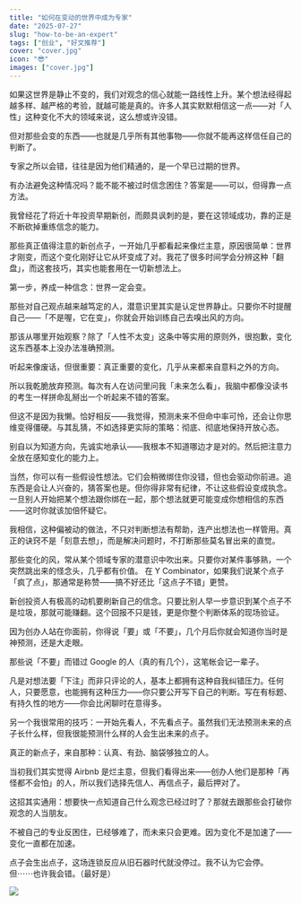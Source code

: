 ```yaml
---
title: "如何在变动的世界中成为专家"
date: "2025-07-27"
slug: "how-to-be-an-expert"
tags: ["创业", "好文推荐"]
cover: "cover.jpg"
icon: "😎"
images: ["cover.jpg"]
---
```

如果这世界是静止不变的，我们对观念的信心就能一路线性上升。某个想法经得起越多样、越严格的考验，就越可能是真的。许多人其实默默相信这一点——对「人性」这种变化不大的领域来说，这么想或许没错。



但对那些会变的东西——也就是几乎所有其他事物——你就不能再这样信任自己的判断了。



专家之所以会错，往往是因为他们精通的，是一个早已过期的世界。



有办法避免这种情况吗？能不能不被过时信念困住？答案是——可以，但得靠一点方法。



我曾经花了将近十年投资早期新创，而颇具讽刺的是，要在这领域成功，靠的正是不断砍掉重练信念的能力。



那些真正值得注意的新创点子，一开始几乎都看起来像烂主意，原因很简单：世界才刚变，而这个变化刚好让它从坏变成了对。我花了很多时间学会分辨这种「翻盘」，而这套技巧，其实也能套用在一切新想法上。



第一步，养成一种信念：世界一定会变。



那些对自己观点越来越笃定的人，潜意识里其实是认定世界静止。只要你不时提醒自己——「不是喔，它在变」，你就会开始训练自己去嗅出风的方向。



那该从哪里开始观察？除了「人性不太变」这条中等实用的原则外，很抱歉，变化这东西基本上没办法准确预测。



听起来像废话，但很重要：真正重要的变化，几乎从来都来自意料之外的方向。



所以我乾脆放弃预测。每次有人在访问里问我「未来怎么看」，我脑中都像没读书的考生一样拼命乱掰出一个听起来不错的答案。



但这不是因为我懒。恰好相反——我觉得，预测未来不但命中率可怜，还会让你思维变得僵硬。与其乱猜，不如选择更实际的策略：彻底、彻底地保持开放心态。



别自以为知道方向，先诚实地承认——我根本不知道哪边才是对的。然后把注意力全放在感知变化的能力上。



当然，你可以有一些假设性想法。它们会稍微绑住你没错，但也会驱动你前进。追东西是会让人兴奋的，猜答案也是。但你得非常有纪律，不让这些假设变成执念。
一旦别人开始把某个想法跟你绑在一起，那个想法就更可能变成你想相信的东西——这时你就该加倍怀疑它。



我相信，这种偏被动的做法，不只对判断想法有帮助，连产出想法也一样管用。真正的诀窍不是「刻意去想」，而是解决问题时，不打断那些莫名冒出来的直觉。



那些变化的风，常从某个领域专家的潜意识中吹出来。只要你对某件事够熟，一个突然跳出来的怪念头，几乎都有价值。
在 Y Combinator，如果我们说某个点子「疯了点」，那通常是称赞——搞不好还比「这点子不错」更赞。



新创投资人有极高的动机要刷新自己的信念。只要比别人早一步意识到某个点子不是垃圾，那就可能赚翻。这个回报不只是钱，更是你整个判断体系的现场验证。



因为创办人站在你面前，你得说「要」或「不要」，几个月后你就会知道你当时是神预测，还是大走眼。



那些说「不要」而错过 Google 的人（真的有几个），这笔帐会记一辈子。



凡是对想法要「下注」而非只评论的人，基本上都拥有这种自我纠错压力。任何人，只要愿意，也能拥有这种压力——你只要公开写下自己的判断。写在有标题、有持久性的地方——你会比闲聊时在意得多。



另一个我很常用的技巧：一开始先看人，不先看点子。虽然我们无法预测未来的点子长什么样，但我很能预测什么样的人会生出未来的点子。



真正的新点子，来自那种：认真、有劲、脑袋够独立的人。



当初我们其实觉得 Airbnb 是烂主意，但我们看得出来——创办人他们是那种「再怪都不会怕」的人，所以我们选择先信人、再信点子，最后押对了。



这招其实通用：想要快一点知道自己什么观念已经过时了？那就去跟那些会打破你观念的人当朋友。



不被自己的专业反困住，已经够难了，而未来只会更难。因为变化不是加速了——变化一直都在加速。



点子会生出点子，这场连锁反应从旧石器时代就没停过。我不认为它会停。
但⋯⋯也许我会错。（最好是）




![](https://prod-files-secure.s3.us-west-2.amazonaws.com/112d0858-5090-4d34-a606-b75eb8d65fd2/46476355-9cf3-4e99-9b7a-3531bc426380/1000202064.png?X-Amz-Algorithm=AWS4-HMAC-SHA256&X-Amz-Content-Sha256=UNSIGNED-PAYLOAD&X-Amz-Credential=ASIAZI2LB466UTG2HLHJ%2F20251007%2Fus-west-2%2Fs3%2Faws4_request&X-Amz-Date=20251007T204423Z&X-Amz-Expires=3600&X-Amz-Security-Token=IQoJb3JpZ2luX2VjEBUaCXVzLXdlc3QtMiJGMEQCICcWFooi1wlwI0nX3I%2F%2B1pfdvs42h3cKjwFGWcCimDLoAiASCSTsPrDWwSH84ye1dFEC5z884ShHasU4ogtAczyddCqIBAit%2F%2F%2F%2F%2F%2F%2F%2F%2F%2F8BEAAaDDYzNzQyMzE4MzgwNSIMcC1Kv4rf1v0O4JKpKtwDpXXei2YbFpGt1nqEudjtufKWxr1PxXj5DdmU%2FJN7wbDMIrxBJkWQY%2BwVwHGAoN23x7AjZV7Hh99gM7xsUQ7JV4zyqseEndY0HQP8bsCkYIdVxrxlnVzC4ss%2F4jB4iYiX9zK%2B5PxR6tRbk%2FEyBBEdSulxxHcg3tnkFi9fLwdOZHaQnmm8q%2BeGNJnahGQVDXX1xdfMCfPPC%2FtiHEmx%2BdXG8S82DBOuvbnN6X0AgNQf1Gj0QU0jZq7gtrVHJu%2Fa1Ad8qzUpFGXHywUV85amxsZggoHn2OU4I97kkc%2Bpy5lEusvJ7jL1bNIO1JxpMyxRXpq%2BtpaCQRU4E2JNB%2Fmr6VHxYY5GLhCAXrXx2GdlwsA5F35uaUO1ns8HKVGH0dxwWDNi7P%2F1xQR6eoB%2BmhojQLHwd4Je4RmbP86PDtdKyA%2FvqsfoN7jhUBgkHRwk1w0hFcGRC6g8Sznc0UG67Mf71GAPmvYU9CZLJy5n8Fo51sWZt6JF3nHznCcy9ZssaL4EV7N2%2BxWgAiSXNCDGNB7b%2BZbW4vtwKUWyycz%2BP98sFZi6tHEXruIgd8EJOrmmV7l%2FsJlVWa%2BuFRHgEWSxdT%2F402Xa6G3vawwLyGrd6wwAHXa4VJqw%2Fp9LUx7tkcbPAG4w3%2B6VxwY6pgEiA5OF89u%2Bt72aTm13gGaYkTA2iCd3D7HX5dbOuCi9DRWNP3UVadZuLNUtn2Z1HT5SmHj90J6WOFfF4MOsWVAozvp2FZUGunTmeDFCr%2BKuke2WUl8Nhg4Qys0zBLf9ClbCrS%2BNNiekgKsTTuzjGKuihQdy2zx7klgx%2FhCA7o2%2FtS65Ge1jPd7q2DjILje9HIaebEXrnhMkuOqnxlhFR2VV%2BXLNWWQ9&X-Amz-Signature=aa830cfcf7db6f0ecaeceb5b8f8ccf5dfc374d6e6a3e00a0fff59c8fa3bed45b&X-Amz-SignedHeaders=host&x-amz-checksum-mode=ENABLED&x-id=GetObject)

